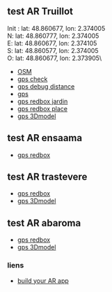## test AR Truillot

Init : lat: 48.860677, lon: 2.374005\
N: lat: 48.860777, lon: 2.374005\
E: lat: 48.860677, lon: 2.374105\
S: lat: 48.860577, lon: 2.374005\
O: lat: 48.860677, lon: 2.373905\

* [OSM](./truillot/osm-my-position_firstpos/index.html)
* [gps check](./truillot/gps_check.html)
* [gps debug distance](./truillot/gps_boxes_debug.html)
* [gps](./truillot/gps_boxes.html)
* [gps redbox jardin](./truillot/gps_jardin.html)
* [gps redbox place](./truillot/gps_place.html)
* [gps 3Dmodel](./truillot/gps_3Dmodel.html)
<!-- * [simulate](./truillot/simulate_boxes.html) -->

## test AR ensaama
* [gps redbox](./ensaama/gps_3Dmodel.html)

## test AR trastevere
* [gps redbox](./transtevere/gps_redbox.html)
* [gps 3Dmodel](./transtevere/gps_3Dmodel.html)

## test AR abaroma
* [gps redbox](./abaroma/gps_redbox.html)
* [gps 3Dmodel](./abaroma/gps_redbox.html)

### liens
* [build your AR app](https://medium.com/chialab-open-source/build-your-location-based-augmented-reality-web-app-c2442e716564)